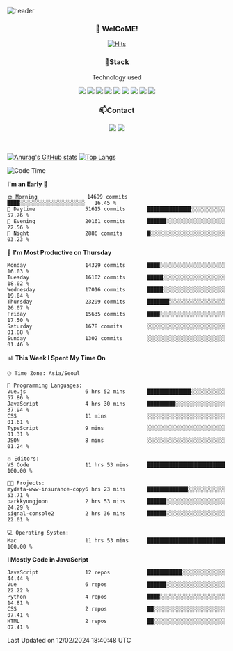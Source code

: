![header](https://capsule-render.vercel.app/api?type=waving&color=gradient&height=200&text=Kyungjoon&fontAlign=70&fontAlignY=40&animation=twinkling)

<h3 align="center">👋 WelCoME!</h3>

<div align=center>
  
[![Hits](https://hits.seeyoufarm.com/api/count/incr/badge.svg?url=https%3A%2F%2Fgithub.com%2Fuvula6921&count_bg=%2322BAC9&title_bg=%23827F7F&icon=iconify.svg&icon_color=%2325A27F&title=visits&edge_flat=false)](https://hits.seeyoufarm.com)
  
</div>
<h3 align="center">📌Stack</h3>
<p align="center">Technology used</p>
<div align="center"><img src="https://img.shields.io/badge/HTML5-E34F26?style=flat-square&logo=HTML5&logoColor=white"></img> <img src="https://img.shields.io/badge/CSS3-0A84FF?style=flat-square&logo=CSS3&logoColor=white"></img> <img src="https://img.shields.io/badge/JavaScript-FFCD11?style=flat-square&logo=JavaScript&logoColor=white"></img> <img src="https://img.shields.io/badge/React-00BCF6?style=flat-square&logo=React&logoColor=white"></img> <img src="https://img.shields.io/badge/jQuery-3655FF?style=flat-square&logo=jQuery&logoColor=white"></img> <img src="https://img.shields.io/badge/Ruby-E0115F?style=flat-square&logo=Ruby&logoColor=white"></img> <img src="https://img.shields.io/badge/Python-4B8BBE?style=flat-square&logo=Python&logoColor=white"></img> <img src="https://img.shields.io/badge/Vue-4FC08D?style=flat-square&logo=Vue.js&logoColor=white"></img> <img src="https://img.shields.io/badge/Nuxt-00DC82?style=flat-square&logo=Nuxt.js&logoColor=white"></img></div>

<h3 align="center">📫Contact</h3>
<div align="center"><a href="https://velog.io/@uvula6921/"><img src="https://img.shields.io/badge/Blog-20c997?style=flat-square&logo=V&logoColor=white"/></a> <a href="pkj6921@gmail.com"><img src="https://img.shields.io/badge/Gmail-EA4335?style=flat-square&logo=Gmail&logoColor=white"/></a></div>
<br>
<br>

[![Anurag's GitHub stats](https://github-readme-stats.vercel.app/api?username=uvula6921&hide=stars,issues&show_icons=true&count_private=true&theme=tokyonight)](https://github.com/anuraghazra/github-readme-stats)
[![Top Langs](https://github-readme-stats.vercel.app/api/top-langs/?username=uvula6921&hide=css,jupyter%20notebook,html&exclude_repo=uvula6921,uvula6921.github.io&layout=compact&langs_count=8)](https://github.com/anuraghazra/github-readme-stats)

<!--START_SECTION:waka-->
![Code Time](http://img.shields.io/badge/Code%20Time-2%2C076%20hrs%2020%20mins-blue)

**I'm an Early 🐤** 

```text
🌞 Morning                14699 commits       ████░░░░░░░░░░░░░░░░░░░░░   16.45 % 
🌆 Daytime                51615 commits       ██████████████░░░░░░░░░░░   57.76 % 
🌃 Evening                20161 commits       ██████░░░░░░░░░░░░░░░░░░░   22.56 % 
🌙 Night                  2886 commits        █░░░░░░░░░░░░░░░░░░░░░░░░   03.23 % 
```
📅 **I'm Most Productive on Thursday** 

```text
Monday                   14329 commits       ████░░░░░░░░░░░░░░░░░░░░░   16.03 % 
Tuesday                  16102 commits       █████░░░░░░░░░░░░░░░░░░░░   18.02 % 
Wednesday                17016 commits       █████░░░░░░░░░░░░░░░░░░░░   19.04 % 
Thursday                 23299 commits       ███████░░░░░░░░░░░░░░░░░░   26.07 % 
Friday                   15635 commits       ████░░░░░░░░░░░░░░░░░░░░░   17.50 % 
Saturday                 1678 commits        ░░░░░░░░░░░░░░░░░░░░░░░░░   01.88 % 
Sunday                   1302 commits        ░░░░░░░░░░░░░░░░░░░░░░░░░   01.46 % 
```


📊 **This Week I Spent My Time On** 

```text
🕑︎ Time Zone: Asia/Seoul

💬 Programming Languages: 
Vue.js                   6 hrs 52 mins       ██████████████░░░░░░░░░░░   57.86 % 
JavaScript               4 hrs 30 mins       █████████░░░░░░░░░░░░░░░░   37.94 % 
CSS                      11 mins             ░░░░░░░░░░░░░░░░░░░░░░░░░   01.61 % 
TypeScript               9 mins              ░░░░░░░░░░░░░░░░░░░░░░░░░   01.31 % 
JSON                     8 mins              ░░░░░░░░░░░░░░░░░░░░░░░░░   01.24 % 

🔥 Editors: 
VS Code                  11 hrs 53 mins      █████████████████████████   100.00 % 

🐱‍💻 Projects: 
mydata-www-insurance-copy6 hrs 23 mins       █████████████░░░░░░░░░░░░   53.71 % 
parkkyungjoon            2 hrs 53 mins       ██████░░░░░░░░░░░░░░░░░░░   24.29 % 
signal-console2          2 hrs 36 mins       ██████░░░░░░░░░░░░░░░░░░░   22.01 % 

💻 Operating System: 
Mac                      11 hrs 53 mins      █████████████████████████   100.00 % 
```

**I Mostly Code in JavaScript** 

```text
JavaScript               12 repos            ███████████░░░░░░░░░░░░░░   44.44 % 
Vue                      6 repos             ██████░░░░░░░░░░░░░░░░░░░   22.22 % 
Python                   4 repos             ████░░░░░░░░░░░░░░░░░░░░░   14.81 % 
CSS                      2 repos             ██░░░░░░░░░░░░░░░░░░░░░░░   07.41 % 
HTML                     2 repos             ██░░░░░░░░░░░░░░░░░░░░░░░   07.41 % 
```




 Last Updated on 12/02/2024 18:40:48 UTC
<!--END_SECTION:waka-->
